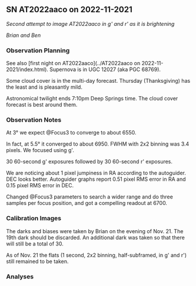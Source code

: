 ## SN AT2022aaco on 2022-11-2021

*Second attempt to image AT2022aaco in g' and r' as it is brightening*

*Brian and Ben*

### Observation Planning

See also [first night on AT2022aaco](../AT2022aaco on 2022-11-2021/index.html). Supernova is in UGC 12027 (aka PGC 68769).

Some cloud cover is in the multi-day forecast. Thursday (Thanksgiving) has the least and is pleasantly mild.

Astronomical twilight ends 7:10pm Deep Springs time. The cloud cover forecast is best around them.

### Observation Notes

At 3&deg; we expect @Focus3 to converge to about 6550.

In fact, at 5.5&deg; it converged to about 6950. FWHM with 2x2 binning was 3.4 pixels. We focused using g'.

30 60-second g' exposures followed by 30 60-second r' exposures.

We are noticing about 1 pixel jumpiness in RA according to the autoguider. DEC looks better. Autoguider graphs report 0.51 pixel RMS error in RA and 0.15 pixel RMS error in DEC.

Changed @Focus3 parameters to search a wider range and do three samples per focus position, and got a compelling readout at 6700.

### Calibration Images

The darks and biases were taken by Brian on the evening of Nov. 21. The 19th dark should be discarded. An additional dark was taken so that there will still be a total of 30.

As of Nov. 21 the flats (1 second, 2x2 binning, half-subframed, in g' and r') still remained to be taken.

### Analyses
